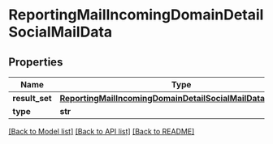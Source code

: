 # ReportingMailIncomingDomainDetailSocialMailData

## Properties
Name | Type | Description | Notes
------------ | ------------- | ------------- | -------------
**result_set** | [**ReportingMailIncomingDomainDetailSocialMailDataResultSet**](ReportingMailIncomingDomainDetailSocialMailDataResultSet.md) |  | [optional] 
**type** | **str** |  | [optional] 

[[Back to Model list]](../README.md#documentation-for-models) [[Back to API list]](../README.md#documentation-for-api-endpoints) [[Back to README]](../README.md)


